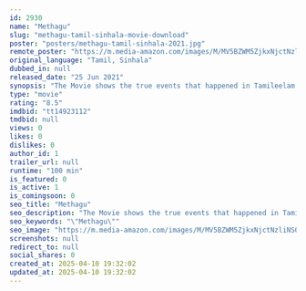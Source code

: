 ```yaml
---
id: 2930
name: "Methagu"
slug: "methagu-tamil-sinhala-movie-download"
poster: "posters/methagu-tamil-sinhala-2021.jpg"
remote_poster: "https://m.media-amazon.com/images/M/MV5BZWM5ZjkxNjctNzliNS00OWNjLTljN2MtMTY3Mzc2YjY5ODFmXkEyXkFqcGdeQXVyMTMzOTk0NTIw._V1_SX300.jpg"
original_language: "Tamil, Sinhala"
dubbed_in: null
released_date: "25 Jun 2021"
synopsis: "The Movie shows the true events that happened in Tamileelam to suppress Tamil ethnicity and it is talking about how and why Tamil leader Prabhakaran emerged in the Tamil freedom struggle in the Indian Ocean Island nation Srilanka."
type: "movie"
rating: "8.5"
imdbid: "tt14923112"
tmdbid: null
views: 0
likes: 0
dislikes: 0
author_id: 1
trailer_url: null
runtime: "100 min"
is_featured: 0
is_active: 1
is_comingsoon: 0
seo_title: "Methagu"
seo_description: "The Movie shows the true events that happened in Tamileelam to suppress Tamil ethnicity and it is talking about how and why Tamil leader Prabhakaran emerged in the Tamil freedom struggle in the Indian Ocean Island nation Srilanka."
seo_keywords: "\"Methagu\""
seo_image: "https://m.media-amazon.com/images/M/MV5BZWM5ZjkxNjctNzliNS00OWNjLTljN2MtMTY3Mzc2YjY5ODFmXkEyXkFqcGdeQXVyMTMzOTk0NTIw._V1_SX300.jpg"
screenshots: null
redirect_to: null
social_shares: 0
created_at: 2025-04-10 19:32:02
updated_at: 2025-04-10 19:32:02
---
```


